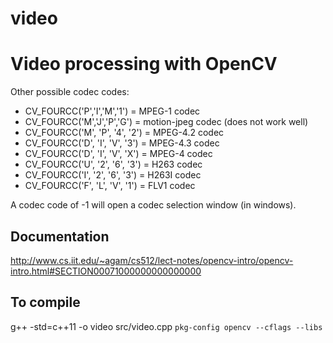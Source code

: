 # video
Video processing with OpenCV
===

Other possible codec codes:

- CV_FOURCC('P','I','M','1')    = MPEG-1 codec
- CV_FOURCC('M','J','P','G')    = motion-jpeg codec (does not work well)
- CV_FOURCC('M', 'P', '4', '2') = MPEG-4.2 codec
- CV_FOURCC('D', 'I', 'V', '3') = MPEG-4.3 codec
- CV_FOURCC('D', 'I', 'V', 'X') = MPEG-4 codec
- CV_FOURCC('U', '2', '6', '3') = H263 codec
- CV_FOURCC('I', '2', '6', '3') = H263I codec
- CV_FOURCC('F', 'L', 'V', '1') = FLV1 codec

A codec code of -1 will open a codec selection window (in windows).

Documentation
---
http://www.cs.iit.edu/~agam/cs512/lect-notes/opencv-intro/opencv-intro.html#SECTION00071000000000000000

To compile
---
g++ -std=c++11 -o video src/video.cpp `pkg-config opencv --cflags --libs`